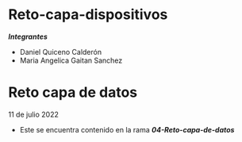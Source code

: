 # Reto-capa-dispositivos<br> 
***Integrantes***<br> 
- Daniel Quiceno Calderón<br> 
- Maria Angelica  Gaitan Sanchez<br> 

# Reto capa de datos
11 de julio 2022
- Este se encuentra contenido en la rama ***04-Reto-capa-de-datos***<br/>

